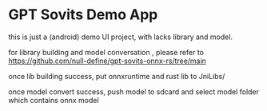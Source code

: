 # GPT Sovits Demo App

this is just a (android) demo UI project, with lacks library and model.

for library building and model conversation , please refer to https://github.com/null-define/gpt-sovits-onnx-rs/tree/main 

once lib building success, put onnxruntime and rust lib to JniLibs/

once model convert success, push model to sdcard and select model folder which contains onnx model
